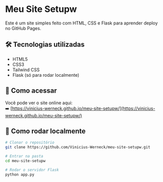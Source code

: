 # Meu Site Setupw

Este é um site simples feito com HTML, CSS e Flask para aprender deploy no GitHub Pages.

## 🛠️ Tecnologias utilizadas

- HTML5
- CSS3
- Tailwind CSS
- Flask (só para rodar localmente)

## 🚀 Como acessar

Você pode ver o site online aqui:  
➡️ [https://vinicius-werneck.github.io/meu-site-setupw/](https://vinicius-werneck.github.io/meu-site-setupw/)

## 📂 Como rodar localmente

```bash
# Clonar o repositório
git clone https://github.com/Vinicius-Werneck/meu-site-setupw.git

# Entrar na pasta
cd meu-site-setupw

# Rodar o servidor Flask
python app.py
